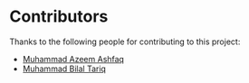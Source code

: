 # Contributors

Thanks to the following people for contributing to this project:

- [Muhammad Azeem Ashfaq](https://github.com/MuhammadAzeemAshfaq)
- [Muhammad Bilal Tariq](https://github.com/b-tariq03)
